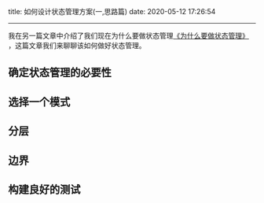 title: 如何设计状态管理方案(一,思路篇)
date: 2020-05-12 17:26:54

---

我在另一篇文章中介绍了我们现在为什么要做状态管理[《为什么要做状态管理》
](https://www.chencanhao.com/Js/why-state-management)，这篇文章我们来聊聊该如何做好状态管理。

## 确定状态管理的必要性

## 选择一个模式
## 分层

## 边界

## 构建良好的测试


